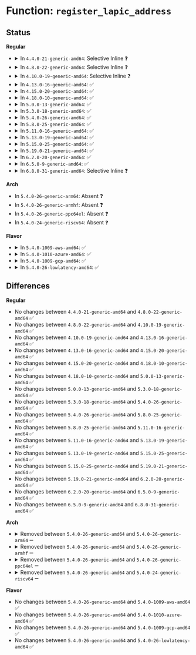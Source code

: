 # Function: <code>register_lapic_address</code>

## Status
<b>Regular</b>
<ul>
<li>
<details>
<summary>In <code>4.4.0-21-generic-amd64</code>: Selective Inline ❓</summary>

```c
void register_lapic_address(long unsigned int address)
```

```json
{
  "name": "register_lapic_address",
  "collision_type": "Unique Global",
  "inline_type": "Selective",
  "funcs": [
    {
      "addr": 18446744071595038984,
      "name": "register_lapic_address",
      "external": true,
      "loc": "arch/x86/kernel/apic/apic.c:1785",
      "file": "arch/x86/kernel/apic/apic.c",
      "inline": "not declared, inlined",
      "caller_inline": [],
      "caller_func": [
        "arch/x86/kernel/acpi/boot.c:early_acpi_boot_init",
        "arch/x86/kernel/acpi/boot.c:acpi_boot_init",
        "arch/x86/kernel/mpparse.c:default_get_smp_config",
        "arch/x86/kernel/apic/apic.c:enable_IR_x2apic",
        "arch/x86/kernel/apic/apic.c:init_apic_mappings",
        "arch/x86/platform/sfi/sfi.c:sfi_platform_init"
      ]
    }
  ],
  "symbols": [
    {
      "addr": 18446744071595038984,
      "name": "register_lapic_address",
      "section": ".init.text",
      "bind": "STB_GLOBAL",
      "size": 173
    }
  ]
}
```
</details>
</li>
<li>
<details>
<summary>In <code>4.8.0-22-generic-amd64</code>: Selective Inline ❓</summary>

```c
void register_lapic_address(long unsigned int address)
```

```json
{
  "name": "register_lapic_address",
  "collision_type": "Unique Global",
  "inline_type": "Selective",
  "funcs": [
    {
      "addr": 18446744071595204839,
      "name": "register_lapic_address",
      "external": true,
      "loc": "arch/x86/kernel/apic/apic.c:1824",
      "file": "arch/x86/kernel/apic/apic.c",
      "inline": "not declared, inlined",
      "caller_inline": [],
      "caller_func": [
        "arch/x86/kernel/acpi/boot.c:acpi_boot_init",
        "arch/x86/kernel/acpi/boot.c:early_acpi_boot_init",
        "arch/x86/kernel/mpparse.c:default_get_smp_config",
        "arch/x86/kernel/apic/apic.c:init_apic_mappings",
        "arch/x86/kernel/apic/apic.c:enable_IR_x2apic",
        "arch/x86/platform/sfi/sfi.c:sfi_platform_init"
      ]
    }
  ],
  "symbols": [
    {
      "addr": 18446744071595204839,
      "name": "register_lapic_address",
      "section": ".init.text",
      "bind": "STB_GLOBAL",
      "size": 173
    }
  ]
}
```
</details>
</li>
<li>
<details>
<summary>In <code>4.10.0-19-generic-amd64</code>: Selective Inline ❓</summary>

```c
void register_lapic_address(long unsigned int address)
```

```json
{
  "name": "register_lapic_address",
  "collision_type": "Unique Global",
  "inline_type": "Selective",
  "funcs": [
    {
      "addr": 18446744071595447745,
      "name": "register_lapic_address",
      "external": true,
      "loc": "arch/x86/kernel/apic/apic.c:1825",
      "file": "arch/x86/kernel/apic/apic.c",
      "inline": "not declared, inlined",
      "caller_inline": [],
      "caller_func": [
        "arch/x86/kernel/acpi/boot.c:early_acpi_boot_init",
        "arch/x86/kernel/mpparse.c:default_get_smp_config",
        "arch/x86/kernel/apic/apic.c:init_apic_mappings",
        "arch/x86/kernel/apic/apic.c:enable_IR_x2apic",
        "arch/x86/platform/sfi/sfi.c:sfi_platform_init"
      ]
    }
  ],
  "symbols": [
    {
      "addr": 18446744071595447745,
      "name": "register_lapic_address",
      "section": ".init.text",
      "bind": "STB_GLOBAL",
      "size": 164
    }
  ]
}
```
</details>
</li>
<li>
<details>
<summary>In <code>4.13.0-16-generic-amd64</code>: ✅</summary>

```c
void register_lapic_address(long unsigned int address)
```

```json
{
  "name": "register_lapic_address",
  "collision_type": "Unique Global",
  "inline_type": "No",
  "funcs": [
    {
      "addr": 18446744071596368621,
      "name": "register_lapic_address",
      "external": true,
      "loc": "arch/x86/kernel/apic/apic.c:1901",
      "file": "arch/x86/kernel/apic/apic.c",
      "inline": "seen, unknown",
      "caller_inline": [],
      "caller_func": [
        "arch/x86/kernel/acpi/boot.c:early_acpi_boot_init",
        "arch/x86/kernel/mpparse.c:default_get_smp_config",
        "arch/x86/kernel/apic/apic.c:init_apic_mappings",
        "arch/x86/kernel/apic/apic.c:enable_IR_x2apic",
        "arch/x86/platform/sfi/sfi.c:sfi_platform_init"
      ]
    }
  ],
  "symbols": [
    {
      "addr": 18446744071596368621,
      "name": "register_lapic_address",
      "section": ".init.text",
      "bind": "STB_GLOBAL",
      "size": 169
    }
  ]
}
```
</details>
</li>
<li>
<details>
<summary>In <code>4.15.0-20-generic-amd64</code>: ✅</summary>

```c
void register_lapic_address(long unsigned int address)
```

```json
{
  "name": "register_lapic_address",
  "collision_type": "Unique Global",
  "inline_type": "No",
  "funcs": [
    {
      "addr": 18446744071602686697,
      "name": "register_lapic_address",
      "external": true,
      "loc": "arch/x86/kernel/apic/apic.c:1986",
      "file": "arch/x86/kernel/apic/apic.c",
      "inline": "seen, unknown",
      "caller_inline": [],
      "caller_func": [
        "arch/x86/kernel/acpi/boot.c:early_acpi_boot_init",
        "arch/x86/kernel/mpparse.c:default_get_smp_config",
        "arch/x86/kernel/apic/apic.c:init_apic_mappings",
        "arch/x86/kernel/apic/apic.c:enable_IR_x2apic",
        "arch/x86/platform/sfi/sfi.c:sfi_platform_init"
      ]
    }
  ],
  "symbols": [
    {
      "addr": 18446744071602686697,
      "name": "register_lapic_address",
      "section": ".init.text",
      "bind": "STB_GLOBAL",
      "size": 175
    }
  ]
}
```
</details>
</li>
<li>
<details>
<summary>In <code>4.18.0-10-generic-amd64</code>: ✅</summary>

```c
void register_lapic_address(long unsigned int address)
```

```json
{
  "name": "register_lapic_address",
  "collision_type": "Unique Global",
  "inline_type": "No",
  "funcs": [
    {
      "addr": 18446744071602858132,
      "name": "register_lapic_address",
      "external": true,
      "loc": "arch/x86/kernel/apic/apic.c:1999",
      "file": "arch/x86/kernel/apic/apic.c",
      "inline": "seen, unknown",
      "caller_inline": [],
      "caller_func": [
        "arch/x86/kernel/acpi/boot.c:early_acpi_boot_init",
        "arch/x86/kernel/mpparse.c:default_get_smp_config",
        "arch/x86/kernel/apic/apic.c:init_apic_mappings",
        "arch/x86/kernel/apic/apic.c:enable_IR_x2apic",
        "arch/x86/kernel/jailhouse.c:jailhouse_get_smp_config",
        "arch/x86/platform/sfi/sfi.c:sfi_platform_init"
      ]
    }
  ],
  "symbols": [
    {
      "addr": 18446744071602858132,
      "name": "register_lapic_address",
      "section": ".init.text",
      "bind": "STB_GLOBAL",
      "size": 182
    }
  ]
}
```
</details>
</li>
<li>
<details>
<summary>In <code>5.0.0-13-generic-amd64</code>: ✅</summary>

```c
void register_lapic_address(long unsigned int address)
```

```json
{
  "name": "register_lapic_address",
  "collision_type": "Unique Global",
  "inline_type": "No",
  "funcs": [
    {
      "addr": 18446744071604655069,
      "name": "register_lapic_address",
      "external": true,
      "loc": "arch/x86/kernel/apic/apic.c:2007",
      "file": "arch/x86/kernel/apic/apic.c",
      "inline": "seen, unknown",
      "caller_inline": [],
      "caller_func": [
        "arch/x86/kernel/acpi/boot.c:early_acpi_boot_init",
        "arch/x86/kernel/mpparse.c:default_get_smp_config",
        "arch/x86/kernel/apic/apic.c:init_apic_mappings",
        "arch/x86/kernel/apic/apic.c:enable_IR_x2apic",
        "arch/x86/kernel/jailhouse.c:jailhouse_get_smp_config",
        "arch/x86/platform/sfi/sfi.c:sfi_platform_init"
      ]
    }
  ],
  "symbols": [
    {
      "addr": 18446744071604655069,
      "name": "register_lapic_address",
      "section": ".init.text",
      "bind": "STB_GLOBAL",
      "size": 182
    }
  ]
}
```
</details>
</li>
<li>
<details>
<summary>In <code>5.3.0-18-generic-amd64</code>: ✅</summary>

```c
void register_lapic_address(long unsigned int address)
```

```json
{
  "name": "register_lapic_address",
  "collision_type": "Unique Global",
  "inline_type": "No",
  "funcs": [
    {
      "addr": 18446744071604753546,
      "name": "register_lapic_address",
      "external": true,
      "loc": "arch/x86/kernel/apic/apic.c:2085",
      "file": "arch/x86/kernel/apic/apic.c",
      "inline": "seen, unknown",
      "caller_inline": [],
      "caller_func": [
        "arch/x86/kernel/acpi/boot.c:early_acpi_boot_init",
        "arch/x86/kernel/mpparse.c:default_get_smp_config",
        "arch/x86/kernel/apic/apic.c:init_apic_mappings",
        "arch/x86/kernel/apic/apic.c:enable_IR_x2apic",
        "arch/x86/kernel/jailhouse.c:jailhouse_get_smp_config",
        "arch/x86/platform/sfi/sfi.c:sfi_platform_init"
      ]
    }
  ],
  "symbols": [
    {
      "addr": 18446744071604753546,
      "name": "register_lapic_address",
      "section": ".init.text",
      "bind": "STB_GLOBAL",
      "size": 184
    }
  ]
}
```
</details>
</li>
<li>
<details>
<summary>In <code>5.4.0-26-generic-amd64</code>: ✅</summary>

```c
void register_lapic_address(long unsigned int address)
```

```json
{
  "name": "register_lapic_address",
  "collision_type": "Unique Global",
  "inline_type": "No",
  "funcs": [
    {
      "addr": 18446744071604766964,
      "name": "register_lapic_address",
      "external": true,
      "loc": "arch/x86/kernel/apic/apic.c:2142",
      "file": "arch/x86/kernel/apic/apic.c",
      "inline": "seen, unknown",
      "caller_inline": [],
      "caller_func": [
        "arch/x86/kernel/acpi/boot.c:early_acpi_boot_init",
        "arch/x86/kernel/mpparse.c:default_get_smp_config",
        "arch/x86/kernel/apic/apic.c:init_apic_mappings",
        "arch/x86/kernel/apic/apic.c:enable_IR_x2apic",
        "arch/x86/kernel/jailhouse.c:jailhouse_get_smp_config",
        "arch/x86/platform/sfi/sfi.c:sfi_platform_init"
      ]
    }
  ],
  "symbols": [
    {
      "addr": 18446744071604766964,
      "name": "register_lapic_address",
      "section": ".init.text",
      "bind": "STB_GLOBAL",
      "size": 184
    }
  ]
}
```
</details>
</li>
<li>
<details>
<summary>In <code>5.8.0-25-generic-amd64</code>: ✅</summary>

```c
void register_lapic_address(long unsigned int address)
```

```json
{
  "name": "register_lapic_address",
  "collision_type": "Unique Global",
  "inline_type": "No",
  "funcs": [
    {
      "addr": 18446744071609112961,
      "name": "register_lapic_address",
      "external": true,
      "loc": "arch/x86/kernel/apic/apic.c:2095",
      "file": "arch/x86/kernel/apic/apic.c",
      "inline": "seen, unknown",
      "caller_inline": [],
      "caller_func": [
        "arch/x86/kernel/acpi/boot.c:early_acpi_process_madt",
        "arch/x86/kernel/mpparse.c:smp_read_mpc",
        "arch/x86/kernel/apic/apic.c:init_apic_mappings",
        "arch/x86/kernel/apic/apic.c:enable_IR_x2apic",
        "arch/x86/kernel/jailhouse.c:jailhouse_get_smp_config",
        "arch/x86/platform/sfi/sfi.c:sfi_platform_init"
      ]
    }
  ],
  "symbols": [
    {
      "addr": 18446744071609112961,
      "name": "register_lapic_address",
      "section": ".init.text",
      "bind": "STB_GLOBAL",
      "size": 156
    }
  ]
}
```
</details>
</li>
<li>
<details>
<summary>In <code>5.11.0-16-generic-amd64</code>: ✅</summary>

```c
void register_lapic_address(long unsigned int address)
```

```json
{
  "name": "register_lapic_address",
  "collision_type": "Unique Global",
  "inline_type": "No",
  "funcs": [
    {
      "addr": 18446744071612177704,
      "name": "register_lapic_address",
      "external": true,
      "loc": "arch/x86/kernel/apic/apic.c:2121",
      "file": "arch/x86/kernel/apic/apic.c",
      "inline": "seen, unknown",
      "caller_inline": [],
      "caller_func": [
        "arch/x86/kernel/acpi/boot.c:early_acpi_process_madt",
        "arch/x86/kernel/mpparse.c:default_get_smp_config",
        "arch/x86/kernel/apic/apic.c:init_apic_mappings",
        "arch/x86/kernel/apic/apic.c:enable_IR_x2apic",
        "arch/x86/kernel/jailhouse.c:jailhouse_get_smp_config",
        "arch/x86/platform/sfi/sfi.c:sfi_platform_init"
      ]
    }
  ],
  "symbols": [
    {
      "addr": 18446744071612177704,
      "name": "register_lapic_address",
      "section": ".init.text",
      "bind": "STB_GLOBAL",
      "size": 156
    }
  ]
}
```
</details>
</li>
<li>
<details>
<summary>In <code>5.13.0-19-generic-amd64</code>: ✅</summary>

```c
void register_lapic_address(long unsigned int address)
```

```json
{
  "name": "register_lapic_address",
  "collision_type": "Unique Global",
  "inline_type": "No",
  "funcs": [
    {
      "addr": 18446744071614318145,
      "name": "register_lapic_address",
      "external": true,
      "loc": "arch/x86/kernel/apic/apic.c:2122",
      "file": "arch/x86/kernel/apic/apic.c",
      "inline": "seen, unknown",
      "caller_inline": [],
      "caller_func": [
        "arch/x86/kernel/acpi/boot.c:early_acpi_boot_init",
        "arch/x86/kernel/mpparse.c:default_get_smp_config",
        "arch/x86/kernel/apic/apic.c:init_apic_mappings",
        "arch/x86/kernel/apic/apic.c:enable_IR_x2apic",
        "arch/x86/kernel/jailhouse.c:jailhouse_get_smp_config"
      ]
    }
  ],
  "symbols": [
    {
      "addr": 18446744071614318145,
      "name": "register_lapic_address",
      "section": ".init.text",
      "bind": "STB_GLOBAL",
      "size": 156
    }
  ]
}
```
</details>
</li>
<li>
<details>
<summary>In <code>5.15.0-25-generic-amd64</code>: ✅</summary>

```c
void register_lapic_address(long unsigned int address)
```

```json
{
  "name": "register_lapic_address",
  "collision_type": "Unique Global",
  "inline_type": "No",
  "funcs": [
    {
      "addr": 18446744071615246797,
      "name": "register_lapic_address",
      "external": true,
      "loc": "arch/x86/kernel/apic/apic.c:2119",
      "file": "arch/x86/kernel/apic/apic.c",
      "inline": "seen, unknown",
      "caller_inline": [],
      "caller_func": [
        "arch/x86/kernel/acpi/boot.c:early_acpi_boot_init",
        "arch/x86/kernel/mpparse.c:default_get_smp_config",
        "arch/x86/kernel/apic/apic.c:init_apic_mappings",
        "arch/x86/kernel/apic/apic.c:enable_IR_x2apic",
        "arch/x86/kernel/jailhouse.c:jailhouse_get_smp_config"
      ]
    }
  ],
  "symbols": [
    {
      "addr": 18446744071615246797,
      "name": "register_lapic_address",
      "section": ".init.text",
      "bind": "STB_GLOBAL",
      "size": 156
    }
  ]
}
```
</details>
</li>
<li>
<details>
<summary>In <code>5.19.0-21-generic-amd64</code>: ✅</summary>

```c
void register_lapic_address(long unsigned int address)
```

```json
{
  "name": "register_lapic_address",
  "collision_type": "Unique Global",
  "inline_type": "No",
  "funcs": [
    {
      "addr": 18446744071617023296,
      "name": "register_lapic_address",
      "external": true,
      "loc": "arch/x86/kernel/apic/apic.c:2127",
      "file": "arch/x86/kernel/apic/apic.c",
      "inline": "seen, unknown",
      "caller_inline": [],
      "caller_func": [
        "arch/x86/kernel/acpi/boot.c:early_acpi_boot_init",
        "arch/x86/kernel/mpparse.c:default_get_smp_config",
        "arch/x86/kernel/apic/apic.c:init_apic_mappings",
        "arch/x86/kernel/apic/apic.c:enable_IR_x2apic",
        "arch/x86/kernel/jailhouse.c:jailhouse_get_smp_config"
      ]
    }
  ],
  "symbols": [
    {
      "addr": 18446744071617023296,
      "name": "register_lapic_address",
      "section": ".init.text",
      "bind": "STB_GLOBAL",
      "size": 169
    }
  ]
}
```
</details>
</li>
<li>
<details>
<summary>In <code>6.2.0-20-generic-amd64</code>: ✅</summary>

```c
void register_lapic_address(long unsigned int address)
```

```json
{
  "name": "register_lapic_address",
  "collision_type": "Unique Global",
  "inline_type": "No",
  "funcs": [
    {
      "addr": 18446744071627658752,
      "name": "register_lapic_address",
      "external": true,
      "loc": "arch/x86/kernel/apic/apic.c:2161",
      "file": "arch/x86/kernel/apic/apic.c",
      "inline": "seen, unknown",
      "caller_inline": [],
      "caller_func": [
        "arch/x86/kernel/acpi/boot.c:early_acpi_boot_init",
        "arch/x86/kernel/mpparse.c:check_physptr",
        "arch/x86/kernel/apic/apic.c:init_apic_mappings",
        "arch/x86/kernel/apic/apic.c:enable_IR_x2apic",
        "arch/x86/kernel/jailhouse.c:jailhouse_get_smp_config"
      ]
    }
  ],
  "symbols": [
    {
      "addr": 18446744071627658752,
      "name": "register_lapic_address",
      "section": ".init.text",
      "bind": "STB_GLOBAL",
      "size": 232
    }
  ]
}
```
</details>
</li>
<li>
<details>
<summary>In <code>6.5.0-9-generic-amd64</code>: ✅</summary>

```c
void register_lapic_address(long unsigned int address)
```

```json
{
  "name": "register_lapic_address",
  "collision_type": "Unique Global",
  "inline_type": "No",
  "funcs": [
    {
      "addr": 18446744071619415696,
      "name": "register_lapic_address",
      "external": true,
      "loc": "arch/x86/kernel/apic/apic.c:2163",
      "file": "arch/x86/kernel/apic/apic.c",
      "inline": "seen, unknown",
      "caller_inline": [],
      "caller_func": [
        "arch/x86/kernel/acpi/boot.c:early_acpi_boot_init",
        "arch/x86/kernel/mpparse.c:check_physptr",
        "arch/x86/kernel/apic/apic.c:init_apic_mappings",
        "arch/x86/kernel/apic/apic.c:enable_IR_x2apic",
        "arch/x86/kernel/jailhouse.c:jailhouse_get_smp_config"
      ]
    }
  ],
  "symbols": [
    {
      "addr": 18446744071619415696,
      "name": "register_lapic_address",
      "section": ".init.text",
      "bind": "STB_GLOBAL",
      "size": 243
    }
  ]
}
```
</details>
</li>
<li>
<details>
<summary>In <code>6.8.0-31-generic-amd64</code>: Selective Inline ❓</summary>

```c
void register_lapic_address(long unsigned int address)
```

```json
{
  "name": "register_lapic_address",
  "collision_type": "Unique Global",
  "inline_type": "Selective",
  "funcs": [
    {
      "addr": 18446744071621712081,
      "name": "register_lapic_address",
      "external": true,
      "loc": "arch/x86/kernel/apic/apic.c:2107",
      "file": "arch/x86/kernel/apic/apic.c",
      "inline": "not declared, inlined",
      "caller_inline": [
        "arch/x86/kernel/apic/apic.c:init_apic_mappings"
      ],
      "caller_func": [
        "arch/x86/kernel/acpi/boot.c:early_acpi_boot_init",
        "arch/x86/kernel/mpparse.c:default_get_smp_config",
        "arch/x86/kernel/mpparse.c:check_physptr",
        "arch/x86/kernel/jailhouse.c:jailhouse_get_smp_config"
      ]
    }
  ],
  "symbols": [
    {
      "addr": 18446744071621712192,
      "name": "register_lapic_address",
      "section": ".init.text",
      "bind": "STB_GLOBAL",
      "size": 64
    }
  ]
}
```
</details>
</li>
</ul>
<b>Arch</b>
<ul>
<li>
In <code>5.4.0-26-generic-arm64</code>: Absent ❓
</li>
<li>
In <code>5.4.0-26-generic-armhf</code>: Absent ❓
</li>
<li>
In <code>5.4.0-26-generic-ppc64el</code>: Absent ❓
</li>
<li>
In <code>5.4.0-24-generic-riscv64</code>: Absent ❓
</li>
</ul>
<b>Flavor</b>
<ul>
<li>
<details>
<summary>In <code>5.4.0-1009-aws-amd64</code>: ✅</summary>

```c
void register_lapic_address(long unsigned int address)
```

```json
{
  "name": "register_lapic_address",
  "collision_type": "Unique Global",
  "inline_type": "No",
  "funcs": [
    {
      "addr": 18446744071604693243,
      "name": "register_lapic_address",
      "external": true,
      "loc": "arch/x86/kernel/apic/apic.c:2142",
      "file": "arch/x86/kernel/apic/apic.c",
      "inline": "seen, unknown",
      "caller_inline": [],
      "caller_func": [
        "arch/x86/kernel/acpi/boot.c:early_acpi_boot_init",
        "arch/x86/kernel/mpparse.c:default_get_smp_config",
        "arch/x86/kernel/apic/apic.c:init_apic_mappings",
        "arch/x86/kernel/apic/apic.c:enable_IR_x2apic",
        "arch/x86/kernel/jailhouse.c:jailhouse_get_smp_config",
        "arch/x86/platform/sfi/sfi.c:sfi_platform_init"
      ]
    }
  ],
  "symbols": [
    {
      "addr": 18446744071604693243,
      "name": "register_lapic_address",
      "section": ".init.text",
      "bind": "STB_GLOBAL",
      "size": 184
    }
  ]
}
```
</details>
</li>
<li>
<details>
<summary>In <code>5.4.0-1010-azure-amd64</code>: ✅</summary>

```c
void register_lapic_address(long unsigned int address)
```

```json
{
  "name": "register_lapic_address",
  "collision_type": "Unique Global",
  "inline_type": "No",
  "funcs": [
    {
      "addr": 18446744071604660763,
      "name": "register_lapic_address",
      "external": true,
      "loc": "arch/x86/kernel/apic/apic.c:2142",
      "file": "arch/x86/kernel/apic/apic.c",
      "inline": "seen, unknown",
      "caller_inline": [],
      "caller_func": [
        "arch/x86/kernel/acpi/boot.c:early_acpi_boot_init",
        "arch/x86/kernel/mpparse.c:default_get_smp_config",
        "arch/x86/kernel/apic/apic.c:init_apic_mappings",
        "arch/x86/kernel/apic/apic.c:enable_IR_x2apic",
        "arch/x86/kernel/jailhouse.c:jailhouse_get_smp_config",
        "arch/x86/platform/sfi/sfi.c:sfi_platform_init"
      ]
    }
  ],
  "symbols": [
    {
      "addr": 18446744071604660763,
      "name": "register_lapic_address",
      "section": ".init.text",
      "bind": "STB_GLOBAL",
      "size": 180
    }
  ]
}
```
</details>
</li>
<li>
<details>
<summary>In <code>5.4.0-1009-gcp-amd64</code>: ✅</summary>

```c
void register_lapic_address(long unsigned int address)
```

```json
{
  "name": "register_lapic_address",
  "collision_type": "Unique Global",
  "inline_type": "No",
  "funcs": [
    {
      "addr": 18446744071604770827,
      "name": "register_lapic_address",
      "external": true,
      "loc": "arch/x86/kernel/apic/apic.c:2142",
      "file": "arch/x86/kernel/apic/apic.c",
      "inline": "seen, unknown",
      "caller_inline": [],
      "caller_func": [
        "arch/x86/kernel/acpi/boot.c:early_acpi_boot_init",
        "arch/x86/kernel/mpparse.c:default_get_smp_config",
        "arch/x86/kernel/apic/apic.c:init_apic_mappings",
        "arch/x86/kernel/apic/apic.c:enable_IR_x2apic",
        "arch/x86/kernel/jailhouse.c:jailhouse_get_smp_config",
        "arch/x86/platform/sfi/sfi.c:sfi_platform_init"
      ]
    }
  ],
  "symbols": [
    {
      "addr": 18446744071604770827,
      "name": "register_lapic_address",
      "section": ".init.text",
      "bind": "STB_GLOBAL",
      "size": 184
    }
  ]
}
```
</details>
</li>
<li>
<details>
<summary>In <code>5.4.0-26-lowlatency-amd64</code>: ✅</summary>

```c
void register_lapic_address(long unsigned int address)
```

```json
{
  "name": "register_lapic_address",
  "collision_type": "Unique Global",
  "inline_type": "No",
  "funcs": [
    {
      "addr": 18446744071604771084,
      "name": "register_lapic_address",
      "external": true,
      "loc": "arch/x86/kernel/apic/apic.c:2142",
      "file": "arch/x86/kernel/apic/apic.c",
      "inline": "seen, unknown",
      "caller_inline": [],
      "caller_func": [
        "arch/x86/kernel/acpi/boot.c:early_acpi_boot_init",
        "arch/x86/kernel/mpparse.c:default_get_smp_config",
        "arch/x86/kernel/apic/apic.c:init_apic_mappings",
        "arch/x86/kernel/apic/apic.c:enable_IR_x2apic",
        "arch/x86/kernel/jailhouse.c:jailhouse_get_smp_config",
        "arch/x86/platform/sfi/sfi.c:sfi_platform_init"
      ]
    }
  ],
  "symbols": [
    {
      "addr": 18446744071604771084,
      "name": "register_lapic_address",
      "section": ".init.text",
      "bind": "STB_GLOBAL",
      "size": 184
    }
  ]
}
```
</details>
</li>
</ul>

## Differences
<b>Regular</b>
<ul>
<li>
No changes between <code>4.4.0-21-generic-amd64</code> and <code>4.8.0-22-generic-amd64</code> ✅
</li>
<li>
No changes between <code>4.8.0-22-generic-amd64</code> and <code>4.10.0-19-generic-amd64</code> ✅
</li>
<li>
No changes between <code>4.10.0-19-generic-amd64</code> and <code>4.13.0-16-generic-amd64</code> ✅
</li>
<li>
No changes between <code>4.13.0-16-generic-amd64</code> and <code>4.15.0-20-generic-amd64</code> ✅
</li>
<li>
No changes between <code>4.15.0-20-generic-amd64</code> and <code>4.18.0-10-generic-amd64</code> ✅
</li>
<li>
No changes between <code>4.18.0-10-generic-amd64</code> and <code>5.0.0-13-generic-amd64</code> ✅
</li>
<li>
No changes between <code>5.0.0-13-generic-amd64</code> and <code>5.3.0-18-generic-amd64</code> ✅
</li>
<li>
No changes between <code>5.3.0-18-generic-amd64</code> and <code>5.4.0-26-generic-amd64</code> ✅
</li>
<li>
No changes between <code>5.4.0-26-generic-amd64</code> and <code>5.8.0-25-generic-amd64</code> ✅
</li>
<li>
No changes between <code>5.8.0-25-generic-amd64</code> and <code>5.11.0-16-generic-amd64</code> ✅
</li>
<li>
No changes between <code>5.11.0-16-generic-amd64</code> and <code>5.13.0-19-generic-amd64</code> ✅
</li>
<li>
No changes between <code>5.13.0-19-generic-amd64</code> and <code>5.15.0-25-generic-amd64</code> ✅
</li>
<li>
No changes between <code>5.15.0-25-generic-amd64</code> and <code>5.19.0-21-generic-amd64</code> ✅
</li>
<li>
No changes between <code>5.19.0-21-generic-amd64</code> and <code>6.2.0-20-generic-amd64</code> ✅
</li>
<li>
No changes between <code>6.2.0-20-generic-amd64</code> and <code>6.5.0-9-generic-amd64</code> ✅
</li>
<li>
No changes between <code>6.5.0-9-generic-amd64</code> and <code>6.8.0-31-generic-amd64</code> ✅
</li>
</ul>
<b>Arch</b>
<ul>
<li>
<details>
<summary>Removed between <code>5.4.0-26-generic-amd64</code> and <code>5.4.0-26-generic-arm64</code> ➖</summary>

```c
void register_lapic_address(long unsigned int address)
```
</details>
</li>
<li>
<details>
<summary>Removed between <code>5.4.0-26-generic-amd64</code> and <code>5.4.0-26-generic-armhf</code> ➖</summary>

```c
void register_lapic_address(long unsigned int address)
```
</details>
</li>
<li>
<details>
<summary>Removed between <code>5.4.0-26-generic-amd64</code> and <code>5.4.0-26-generic-ppc64el</code> ➖</summary>

```c
void register_lapic_address(long unsigned int address)
```
</details>
</li>
<li>
<details>
<summary>Removed between <code>5.4.0-26-generic-amd64</code> and <code>5.4.0-24-generic-riscv64</code> ➖</summary>

```c
void register_lapic_address(long unsigned int address)
```
</details>
</li>
</ul>
<b>Flavor</b>
<ul>
<li>
No changes between <code>5.4.0-26-generic-amd64</code> and <code>5.4.0-1009-aws-amd64</code> ✅
</li>
<li>
No changes between <code>5.4.0-26-generic-amd64</code> and <code>5.4.0-1010-azure-amd64</code> ✅
</li>
<li>
No changes between <code>5.4.0-26-generic-amd64</code> and <code>5.4.0-1009-gcp-amd64</code> ✅
</li>
<li>
No changes between <code>5.4.0-26-generic-amd64</code> and <code>5.4.0-26-lowlatency-amd64</code> ✅
</li>
</ul>
